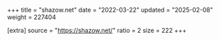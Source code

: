 +++
title = "shazow.net"
date = "2022-03-22"
updated = "2025-02-08"
weight = 227404

[extra]
source = "https://shazow.net/"
ratio = 2
size = 222
+++
